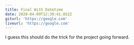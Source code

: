 ```yaml
---
title: Final With Datetime
date: 2020-04-09T12:39:41.852Z
giturl: 'https://google.com'
liveurl: 'https://google.com'
---
```

I guess this should do the trick for the project going forward.